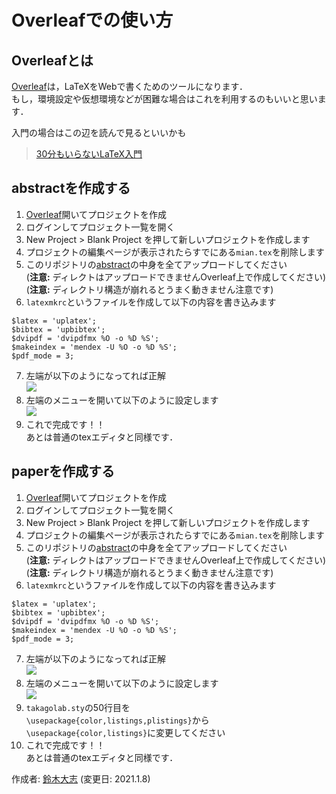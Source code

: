 # Overleafでの使い方

## Overleafとは
[Overleaf](https://www.overleaf.com/)は，LaTeXをWebで書くためのツールになります．  
もし，環境設定や仮想環境などが困難な場合はこれを利用するのもいいと思います．  

入門の場合はこの辺を読んで見るといいかも
> [30分もいらないLaTeX入門](https://qiita.com/Go_in_lis/items/41688cdf89eab8f15f71)

## abstractを作成する

1. [Overleaf](https://www.overleaf.com/)開いてプロジェクトを作成
2. ログインしてプロジェクト一覧を開く
3. New Project > Blank Project を押して新しいプロジェクトを作成します
4. プロジェクトの編集ページが表示されたらすでにある`mian.tex`を削除します
5. このリポジトリの[abstract](/abstract)の中身を全てアップロードしてください  
(**注意:** ディレクトはアップロードできませんOverleaf上で作成してください)  
(**注意:** ディレクトリ構造が崩れるとうまく動きません注意です)
6. `latexmkrc`というファイルを作成して以下の内容を書き込みます  
```
$latex = 'uplatex';
$bibtex = 'upbibtex';
$dvipdf = 'dvipdfmx %O -o %D %S';
$makeindex = 'mendex -U %O -o %D %S';
$pdf_mode = 3;
```
7. 左端が以下のようになってれば正解  
![](use_overleaf/img1.png) 
8. 左端のメニューを開いて以下のように設定します  
![](use_overleaf/img2.png) 
9.  これで完成です！！  
あとは普通のtexエディタと同様です．

## paperを作成する

1. [Overleaf](https://www.overleaf.com/)開いてプロジェクトを作成
2. ログインしてプロジェクト一覧を開く
3. New Project > Blank Project を押して新しいプロジェクトを作成します
4. プロジェクトの編集ページが表示されたらすでにある`mian.tex`を削除します
5. このリポジトリの[abstract](/abstract)の中身を全てアップロードしてください  
(**注意:** ディレクトはアップロードできませんOverleaf上で作成してください)  
(**注意:** ディレクトリ構造が崩れるとうまく動きません注意です)
6. `latexmkrc`というファイルを作成して以下の内容を書き込みます  
```
$latex = 'uplatex';
$bibtex = 'upbibtex';
$dvipdf = 'dvipdfmx %O -o %D %S';
$makeindex = 'mendex -U %O -o %D %S';
$pdf_mode = 3;
```
7. 左端が以下のようになってれば正解  
![](use_overleaf/img3.png) 
8. 左端のメニューを開いて以下のように設定します  
![](use_overleaf/img4.png) 
9. `takagolab.sty`の50行目を  
`\usepackage{color,listings,plistings}`から  
`\usepackage{color,listings}`に変更してください
10.  これで完成です！！  
あとは普通のtexエディタと同様です．

作成者: [鈴木大志](https://github.com/SuzukiDaishi) (変更日: 2021.1.8)
